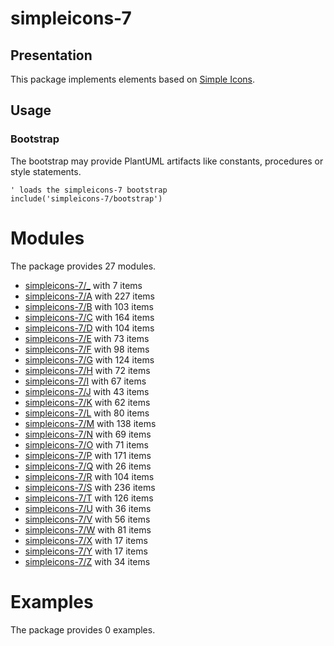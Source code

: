 # simpleicons-7

## Presentation
This package implements elements based on [Simple Icons](https://github.com/simple-icons/simple-icons).

## Usage

### Bootstrap

The bootstrap may provide PlantUML artifacts like constants, procedures or style statements.

```plantuml
' loads the simpleicons-7 bootstrap
include('simpleicons-7/bootstrap')
```





# Modules

The package provides 27 modules.

- [simpleicons-7/_](../simpleicons-7/_/README.md) with 7 items
- [simpleicons-7/A](../simpleicons-7/A/README.md) with 227 items
- [simpleicons-7/B](../simpleicons-7/B/README.md) with 103 items
- [simpleicons-7/C](../simpleicons-7/C/README.md) with 164 items
- [simpleicons-7/D](../simpleicons-7/D/README.md) with 104 items
- [simpleicons-7/E](../simpleicons-7/E/README.md) with 73 items
- [simpleicons-7/F](../simpleicons-7/F/README.md) with 98 items
- [simpleicons-7/G](../simpleicons-7/G/README.md) with 124 items
- [simpleicons-7/H](../simpleicons-7/H/README.md) with 72 items
- [simpleicons-7/I](../simpleicons-7/I/README.md) with 67 items
- [simpleicons-7/J](../simpleicons-7/J/README.md) with 43 items
- [simpleicons-7/K](../simpleicons-7/K/README.md) with 62 items
- [simpleicons-7/L](../simpleicons-7/L/README.md) with 80 items
- [simpleicons-7/M](../simpleicons-7/M/README.md) with 138 items
- [simpleicons-7/N](../simpleicons-7/N/README.md) with 69 items
- [simpleicons-7/O](../simpleicons-7/O/README.md) with 71 items
- [simpleicons-7/P](../simpleicons-7/P/README.md) with 171 items
- [simpleicons-7/Q](../simpleicons-7/Q/README.md) with 26 items
- [simpleicons-7/R](../simpleicons-7/R/README.md) with 104 items
- [simpleicons-7/S](../simpleicons-7/S/README.md) with 236 items
- [simpleicons-7/T](../simpleicons-7/T/README.md) with 126 items
- [simpleicons-7/U](../simpleicons-7/U/README.md) with 36 items
- [simpleicons-7/V](../simpleicons-7/V/README.md) with 56 items
- [simpleicons-7/W](../simpleicons-7/W/README.md) with 81 items
- [simpleicons-7/X](../simpleicons-7/X/README.md) with 17 items
- [simpleicons-7/Y](../simpleicons-7/Y/README.md) with 17 items
- [simpleicons-7/Z](../simpleicons-7/Z/README.md) with 34 items



# Examples

The package provides 0 examples.



